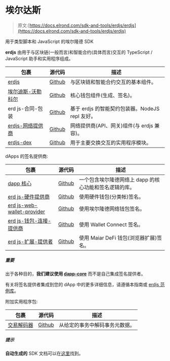 # 埃尔达斯

> 原文:[https://docs.elrond.com/sdk-and-tools/erdjs/erdjs](https://docs.elrond.com/sdk-and-tools/erdjs/erdjs)

 用于类型脚本和 JavaScript 的埃尔隆德 SDK

**erdjs** 由用于与区块链(一般而言)和智能合约(具体而言)交互的 TypeScript / JavaScript 助手和实用程序组成。

| 包裹 | 源代码 | 描述 |
| --- | --- | --- |
| [erdjs](https://www.npmjs.com/package/@elrondnetwork/erdjs) | [Github](https://github.com/ElrondNetwork/elrond-sdk-erdjs) | 与区块链和智能合约交互的基本组件。 |
| [埃尔迪斯-沃勒科尔](https://www.npmjs.com/package/@elrondnetwork/erdjs-walletcore) | [Github](https://github.com/ElrondNetwork/elrond-sdk-erdjs-walletcore) | 核心钱包组件(生成、签名)。 |
| erd js-合同-包装 | [Github](https://github.com/ElrondNetwork/elrond-sdk-erdjs-contract-wrappers) | 基于 erdjs 的智能契约包装器。NodeJS repl 友好。 |
| [erdjs-网络提供商](https://www.npmjs.com/package/@elrondnetwork/erdjs-network-providers) | [Github](https://github.com/ElrondNetwork/elrond-sdk-erdjs-network-providers) | 网络提供商(API、网关)组件(与 erdjs 兼容)。 |
| [erdjs-dex](https://www.npmjs.com/package/@elrondnetwork/erdjs-dex) | [Github](https://github.com/ElrondNetwork/elrond-sdk-erdjs-dex) | 用于主要交换交互的实用程序模块。 |

dApps 的签名提供商:

| 包裹 | 源代码 | 描述 |
| --- | --- | --- |
| [dapp 核心](https://www.npmjs.com/package/@elrondnetwork/dapp-core) | [Github](https://github.com/ElrondNetwork/dapp-core) | 一个包含埃尔隆德网络上 dapp 的核心功能和签名逻辑的库。 |
| [erd js-硬件提供商](https://www.npmjs.com/package/@elrondnetwork/erdjs-hw-provider) | [Github](https://github.com/ElrondNetwork/elrond-sdk-erdjs-hw-provider) | 使用硬件钱包(分类帐)签名。 |
| [erd js-web-wallet-provider](https://www.npmjs.com/package/@elrondnetwork/erdjs-web-wallet-provider) | [Github](https://github.com/ElrondNetwork/elrond-sdk-erdjs-web-wallet-provider) | 使用埃尔隆德网络钱包签名。 |
| [erd js-钱包-连接-提供商](https://www.npmjs.com/package/@elrondnetwork/erdjs-wallet-connect-provider) | [Github](https://github.com/ElrondNetwork/elrond-sdk-erdjs-wallet-connect-provider) | 使用 Wallet Connect 签名。 |
| [erd js-扩展-提供者](https://www.npmjs.com/package/@elrondnetwork/erdjs-extension-provider) | [Github](https://github.com/ElrondNetwork/elrond-sdk-erdjs-extension-provider) | 使用 Maiar DeFi 钱包(浏览器扩展)签名。 |

##### 重要

出于各种目的，**我们建议使用 [dapp-core](/sdk-and-tools/dapp-core)** 而不是自己集成签名提供者。

有关将签名提供者集成到您的 dApp 中的更多详细信息，请遵循本指南或 [erdjs 范例库](https://github.com/ElrondNetwork/elrond-sdk-erdjs-examples)。

附加实用程序包:

| 包裹 | 源代码 | 描述 |
| --- | --- | --- |
| [交易解码器](https://www.npmjs.com/package/@elrondnetwork/transaction-decoder) | [Github](https://github.com/ElrondNetwork/transaction-decoder) | 从给定的事务中解码事务元数据。 |

##### 提示

**自动生成的** SDK 文档可以在[这里](https://elrondnetwork.github.io/elrond-sdk-docs)找到。
